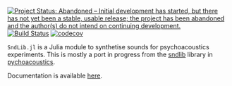 [![Project Status: Abandoned – Initial development has started, but there has not yet been a stable, usable release; the project has been abandoned and the author(s) do not intend on continuing development.](https://www.repostatus.org/badges/latest/abandoned.svg)](https://www.repostatus.org/#abandoned)
[![Build Status](https://travis-ci.org/sam81/SndLib.jl.svg?branch=master)](https://travis-ci.org/sam81/SndLib.jl)
[![codecov](https://codecov.io/gh/sam81/SndLib.jl/branch/master/graph/badge.svg)](https://codecov.io/gh/sam81/SndLib.jl)

``SndLib.jl`` is a Julia module to synthetise sounds for psychoacoustics experiments. This is mostly a port in progress from the [sndlib](https://github.com/sam81/pychoacoustics/blob/master/pychoacoustics/sndlib.py) library in [pychoacoustics](https://github.com/sam81/pychoacoustics).

Documentation is available [here](http://samcarcagno.altervista.org/SndLib/index.html).
